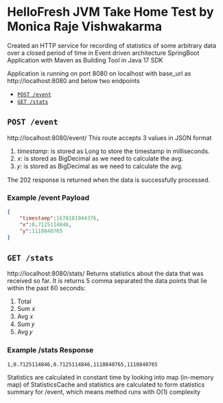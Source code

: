 # HelloFresh JVM Take Home Test by Monica Raje Vishwakarma

Created an HTTP service for recording of statistics of some arbitrary data over
a closed period of time in Event driven architecture SpringBoot Application
with Maven as Building Tool in Java 17 SDK

Application is running on port 8080 on localhost with base_url as http://localhost:8080
and below two endpoints
* [`POST /event`](#post-event)
* [`GET /stats`](#get-stats)

## `POST /event`
http://localhost:8080/event/
This route accepts 3 values in JSON format
1. _timestamp_: is stored as Long to store the timestamp in milliseconds.
1. 𝑥: is stored as BigDecimal as we need to calculate the avg.
1. 𝑦: is stored as BigDecimal as we need to calculate the avg.

The 202 response is returned when the data is
successfully processed.

### Example /event Payload

```json
{
    "timestamp":1670181944376,
    "x":0.7125114846,
    "y":1110840765
}
```

## `GET /stats`
http://localhost:8080/stats/
Returns statistics about the data that was received so far. It is returns 5 comma separated
the data points that lie within the past 60 seconds:

1. Total
1. Sum 𝑥
1. Avg 𝑥
1. Sum 𝑦
1. Avg 𝑦

### Example /stats Response

```csv
1,0.7125114846,0.7125114846,1110840765,1110840765
```

Statistics are calculated in constant time by looking into map (in-memory map)
of StatisticsCache and statistics are calculated to form statistics summary 
for /event, which means method runs with O(1) complexity
